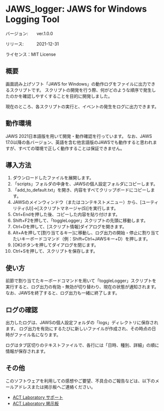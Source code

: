 # JAWS_logger: JAWS for Windows Logging Tool

バージョン:　　ver.1.0.0

リリース:　　　2021-12-31

ライセンス：MIT License

## 概要

画面読み上げソフト「JAWS for Windows」の動作ログをファイルに出力できるスクリプトです。
スクリプトの開発を行う際、何がどのような順序で発生したのかを確認しやすくすることを目的に開発しました。

現在のところ、各スクリプトの実行と、イベントの発生をログに出力できます。

## 動作環境

JAWS 2021日本語版を用いて開発・動作確認を行っています。
なお、JAWS 17.0以降の各バージョン、英語を含む他言語版のJAWSでも動作すると思われますが、すべての環境で正しく動作することは保証できません。

## 導入方法

1. ダウンロードしたファイルを展開します。
2. 「scripts」フォルダの中身を、JAWSの個人設定フォルダにコピーします。
3. 「add_to_default.txt」を開き、内容をすべてクリップボードにコピーします。
4. JAWSのメインウィンドウ（またはコンテキストメニュー）から、[ユーティリティ(U)]→[スクリプトマネージャ(S)]を実行します。
5. Ctrl+Endを押した後、コピーした内容を貼り付けます。
6.  Shift+F2を押して、「toggleLogger」スクリプトの先頭に移動します。
7.  Ctrl+Dを押して、[スクリプト情報]ダイアログを開きます。
8.  Alt+Aを押して[割り当てるキー]に移動し、ログ出力の開始・停止に割り当てたいキーボードコマンド（例：Shift+Ctrl+JAWSキー+D）を押します。
9.  [OK]ボタンを押してダイアログを閉じます。
10. Ctrl+Sを押して、スクリプトを保存します。

## 使い方

前節で割り当てたキーボードコマンドを用いて「toggleLogger」スクリプトを実行すると、ログ出力の有効・無効が切り替わり、現在の状態が通知されます。
なお、JAWSを終了すると、ログ出力も一緒に終了します。

## ログの確認

出力したログは、JAWSの個人設定フォルダの「logs」ディレクトリに保存されます。
ログ出力を有効にするたびに新しいファイルが作成され、その時点の日時がファイル名になります。

ログはタブ区切りのテキストファイルで、各行には「日時、種別、詳細」の順に情報が保存されます。

## その他

このソフトウェアを利用しての感想やご要望、不具合のご報告などは、以下のメールアドレスまたは掲示板へご連絡ください。

* [ACT Laboratory サポート](mailto:support@actlab.org)
* [ACT Laboratory 掲示板](https://actlab.org/bbs/)
